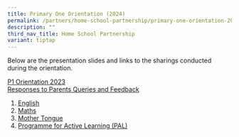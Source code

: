 ```yaml
---
title: Primary One Orientation (2024)
permalink: /partners/home-school-partnership/primary-one-orientation-2024/
description: ""
third_nav_title: Home School Partnership
variant: tiptap
---
```

Below are the presentation slides and links to the sharings conducted during the orientation.  
  
[P1 Orientation 2023](https://sites.google.com/moe.edu.sg/bedokgreenprimary?usp=share_link) <br>
[Responses to Parents Queries and Feedback](/files/Responses%20to%20Parents%20Queries%20and%20Feedback%20on%20P1%20Parent%20Engagement%20Talks%202022.pdf)

  

1.  [English](https://youtu.be/0PlJ-_J-9OU)
2.  [Maths](https://youtu.be/G5uMrtgqFBU)
3.  [Mother Tongue](https://youtu.be/SnZF_L-K6BM)
4.  [Programme for Active Learning (PAL)](https://youtu.be/seso-vntHqI)